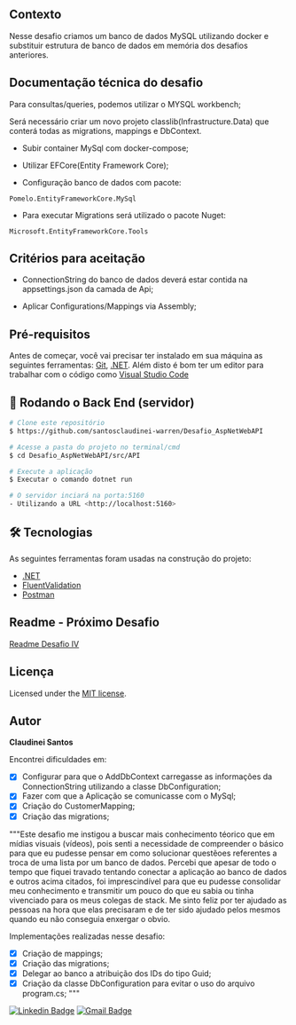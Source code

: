 ## Contexto

Nesse desafio criamos um banco de dados MySQL utilizando docker e substituir estrutura de banco de dados em memória dos desafios anteriores.

## Documentação técnica do desafio

Para consultas/queries, podemos utilizar o MYSQL workbench;

Será necessário criar um novo projeto classlib(Infrastructure.Data) que conterá todas as migrations, mappings e DbContext.

* Subir container MySql com docker-compose;

* Utilizar EFCore(Entity Framework Core);

* Configuração banco de dados com pacote:

``` Pomelo.EntityFrameworkCore.MySql ```

* Para executar Migrations será utilizado o pacote Nuget:

``` Microsoft.EntityFrameworkCore.Tools ```

## Critérios para aceitação

* ConnectionString do banco de dados deverá estar contida na appsettings.json da camada de Api;

* Aplicar Configurations/Mappings via Assembly;

## Pré-requisitos

Antes de começar, você vai precisar ter instalado em sua máquina as seguintes ferramentas:
[Git](https://git-scm.com), [.NET](https://dotnet.microsoft.com/en-us/download). 
Além disto é bom ter um editor para trabalhar com o código como [Visual Studio Code](https://code.visualstudio.com/download)

## 🎲 Rodando o Back End (servidor)

```bash
# Clone este repositório
$ https://github.com/santosclaudinei-warren/Desafio_AspNetWebAPI

# Acesse a pasta do projeto no terminal/cmd
$ cd Desafio_AspNetWebAPI/src/API

# Execute a aplicação
$ Executar o comando dotnet run

# O servidor inciará na porta:5160 
- Utilizando a URL <http://localhost:5160>
```

## 🛠 Tecnologias

As seguintes ferramentas foram usadas na construção do projeto:

- [.NET](https://dotnet.microsoft.com/en-us/)
- [FluentValidation](https://docs.fluentvalidation.net/en/latest/)
- [Postman](https://www.postman.com/downloads/)

## Readme - Próximo Desafio

[Readme Desafio IV](README5.md)

## Licença

Licensed under the [MIT license](LICENSE).

## Autor

<b>Claudinei Santos</b>

Encontrei dificuldades em:

- [x] Configurar para que o AddDbContext carregasse as informações da ConnectionString utilizando a classe DbConfiguration;
- [x] Fazer com que a Aplicação se comunicasse com o MySql;
- [x] Criação do CustomerMapping;
- [x] Criação das migrations;

"""Este desafio me instigou a buscar mais conhecimento téorico que em mídias visuais (vídeos), pois senti a necessidade de compreender o básico para que eu pudesse pensar em como solucionar questẽoes referentes a troca de uma lista por um banco de dados.
Percebi que apesar de todo o tempo que fiquei travado tentando conectar a aplicação ao banco de dados e outros acima citados, foi imprescindível para que eu pudesse consolidar meu conhecimento e transmitir um pouco do que eu sabia ou tinha vivenciado para os meus colegas de stack. Me sinto feliz por ter ajudado as pessoas na hora que elas precisaram e de ter sido ajudado pelos mesmos quando eu não conseguia enxergar o obvio.

Implementações realizadas nesse desafio:

- [x] Criação de mappings;
- [x] Criação das migrations;
- [x] Delegar ao banco a atribuição dos IDs do tipo Guid;
- [x] Criação da classe DbConfiguration para evitar o uso do arquivo program.cs;
"""

[![Linkedin Badge](https://img.shields.io/badge/-Claudinei-blue?style=flat-square&logo=Linkedin&logoColor=white&link=https://www.linkedin.com/in/claudinei-santos-ti/)](https://www.linkedin.com/in/claudinei-santos-ti/)
[![Gmail Badge](https://img.shields.io/badge/-santos.devclaudinei@gmail.com-c14438?style=flat-square&logo=Gmail&logoColor=white&link=mailto:santos.devclaudinei@gmail.com)](mailto:claudinei.santos@warren.com.br)